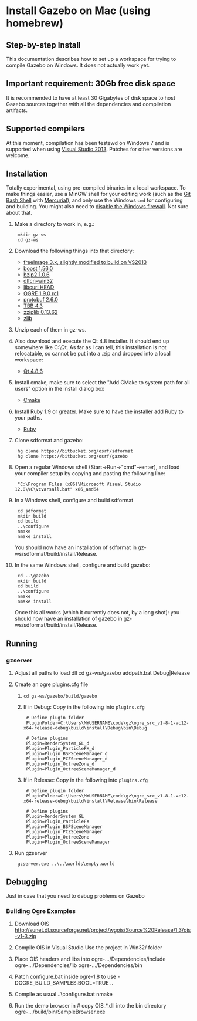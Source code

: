 # Install Gazebo on Mac (using homebrew)

## Step-by-step Install

This documentation describes how to set up a workspace for trying to compile
Gazebo on Windows.  It does not actually work yet.

## Important requirement: 30Gb free disk space 

It is recommended to have at least 30 Gigabytes of disk space to host Gazebo 
sources together with all the dependencies and compilation artifacts.

## Supported compilers

At this moment, compilation has been testewd on Windows 7 and is supported when
using [Visual Studio 2013](https://www.visualstudio.com/downloads/).
Patches for other versions are welcome.

## Installation

Totally experimental, using pre-compiled binaries in a local workspace.  To
make things easier, use a MinGW shell for your editing work (such as the [Git Bash Shell](https://msysgit.github.io/) with [Mercurial](http://tortoisehg.bitbucket.org/download/index.html)), and only use the
Windows `cmd` for configuring and building.  You might also need to
[disable the Windows firewall](http://windows.microsoft.com/en-us/windows/turn-windows-firewall-on-off#turn-windows-firewall-on-off=windows-7). Not sure about that.

1. Make a directory to work in, e.g.:

        mkdir gz-ws
        cd gz-ws

1. Download the following things into that directory:

    - [freeImage 3.x, slightly modified to build on VS2013](http://packages.osrfoundation.org/win32/deps/FreeImage-vc12-x64-release-debug.zip)
    - [boost 1.56.0](http://packages.osrfoundation.org/win32/deps/boost_1_56_0.zip)
    - [bzip2 1.0.6](http://packages.osrfoundation.org/win32/deps/bzip2-1.0.6-vc12-x64-release-debug.zip)
    - [dlfcn-win32](http://packages.osrfoundation.org/win32/deps/dlfcn-win32-vc12-x64-release-debug.zip)
    - [libcurl HEAD](http://packages.osrfoundation.org/win32/deps/libcurl-vc12-x64-release-debug-static-ipv6-sspi-winssl.zip)
    - [OGRE 1.9.0 rc1](http://packages.osrfoundation.org/win32/deps/ogre_src_v1-8-1-vc12-x64-release-debug.zip)
    - [protobuf 2.6.0](http://packages.osrfoundation.org/win32/deps/protobuf-2.6.0-win64-vc12.zip)
    - [TBB 4.3](http://packages.osrfoundation.org/win32/deps/tbb43_20141023oss_win.zip)
    - [zziplib 0.13.62](http://packages.osrfoundation.org/win32/deps/zziplib-0.13.62-vc12-x64-release-debug.zip)
    - [zlib](http://packages.osrfoundation.org/win32/deps/zlib-1.2.8-vc12-x64-release-debug.zip)

1. Unzip each of them in gz-ws.

1. Also download and execute the Qt 4.8 installer.  It should end up somewhere like C:\Qt.  As far as I can tell, this installation is not relocatable, so cannot be put into a .zip and dropped into a local workspace:

    - [Qt 4.8.6](http://packages.osrfoundation.org/win32/deps/qt-4.8.6-x64-msvc2013-rev1.7z)

1. Install cmake, make sure to select the "Add CMake to system path for all users" option in the install dialog box

    - [Cmake](http://www.cmake.org/download/)
    
1. Install Ruby 1.9 or greater. Make sure to have the installer add Ruby to your paths.

    - [Ruby](http://rubyinstaller.org/downloads/)
    
1. Clone sdformat and gazebo:

        hg clone https://bitbucket.org/osrf/sdformat
        hg clone https://bitbucket.org/osrf/gazebo

1. Open a regular Windows shell (Start->Run->"cmd"->enter), and load your compiler setup by copying and pasting the following line:

        "C:\Program Files (x86)\Microsoft Visual Studio 12.0\VC\vcvarsall.bat" x86_amd64

1. In a Windows shell, configure and build sdformat

        cd sdformat
        mkdir build       
        cd build
        ..\configure
        nmake
        nmake install

    You should now have an installation of sdformat in gz-ws/sdformat/build/install/Release.

1. In the same Windows shell, configure and build gazebo:

        cd ..\gazebo
        mkdir build
        cd build
        ..\configure
        nmake
        nmake install

    Once this all works (which it currently does not, by a long shot): you should now have an installation of gazebo in gz-ws/sdformat/build/install/Release.

## Running

### gzserver

1. Adjust all paths to load dll
         cd gz-ws/gazebo
         addpath.bat Debug|Release

1. Create an ogre plugins.cfg file

    1. `cd gz-ws/gazebo/build/gazebo`

    1. If in Debug: Copy in the following into `plugins.cfg`
    
            # Define plugin folder
            PluginFolder=C:\Users\MYUSERNAME\code\gz\ogre_src_v1-8-1-vc12-x64-release-debug\build\install\Debug\bin\Debug

            # Define plugins
            Plugin=RenderSystem_GL_d
            Plugin=Plugin_ParticleFX_d
            Plugin=Plugin_BSPSceneManager_d
            Plugin=Plugin_PCZSceneManager_d
            Plugin=Plugin_OctreeZone_d
            Plugin=Plugin_OctreeSceneManager_d

    1. If in Release: Copy in the following into `plugins.cfg`
    
            # Define plugin folder
            PluginFolder=C:\Users\MYUSERNAME\code\gz\ogre_src_v1-8-1-vc12-x64-release-debug\build\install\Release\bin\Release

            # Define plugins
            Plugin=RenderSystem_GL
            Plugin=Plugin_ParticleFX
            Plugin=Plugin_BSPSceneManager
            Plugin=Plugin_PCZSceneManager
            Plugin=Plugin_OctreeZone
            Plugin=Plugin_OctreeSceneManager

1. Run gzserver

        gzserver.exe ..\..\worlds\empty.world

## Debugging

Just in case that you need to debug problems on Gazebo

### Building Ogre Examples

1. Download OIS
       http://sunet.dl.sourceforge.net/project/wgois/Source%20Release/1.3/ois-v1-3.zip
  
1. Compile OIS in Visual Studio
   Use the project in Win32/ folder

1. Place OIS headers and libs into
       ogre-.../Dependencies/include
       ogre-.../Dependencies/lib
       ogre-.../Dependencies/bin

1. Patch configure.bat inside ogre-1.8 to use
       -DOGRE_BUILD_SAMPLES:BOOL=TRUE .. 

1. Compile as usual
        ..\configure.bat
        nmake

1. Run the demo browser in
       # copy OIS_*.dll into the bin directory
       ogre-.../build/bin/SampleBrowser.exe


